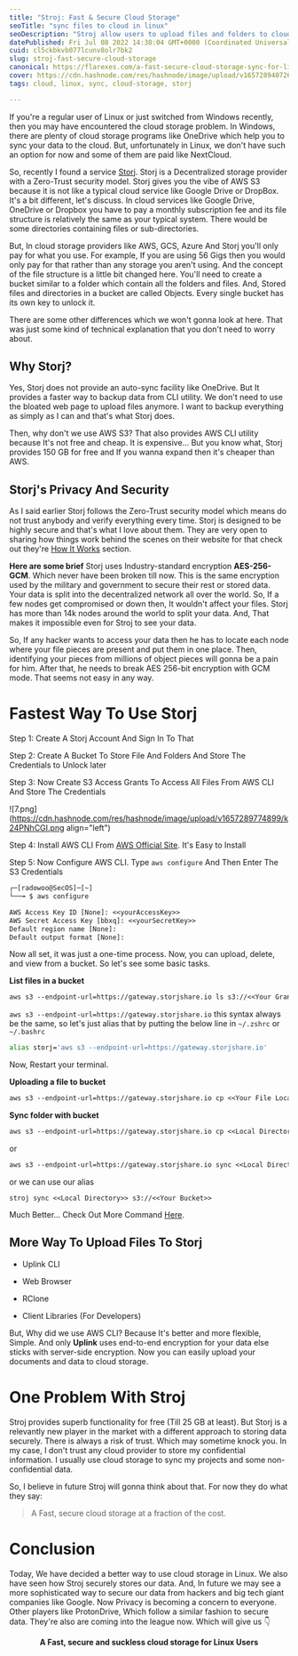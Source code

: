 ```yaml
---
title: "Stroj: Fast & Secure Cloud Storage"
seoTitle: "sync files to cloud in linux"
seoDescription: "Stroj allow users to upload files and folders to cloud for free up to 25 GB. This also provides cli utility which make easier to sync file in linux."
datePublished: Fri Jul 08 2022 14:38:04 GMT+0000 (Coordinated Universal Time)
cuid: cl5ckbkvb077lcunv8olr7bk2
slug: stroj-fast-secure-cloud-storage
canonical: https://flarexes.com/a-fast-secure-cloud-storage-sync-for-linux
cover: https://cdn.hashnode.com/res/hashnode/image/upload/v1657289407261/5P4yJXYLl.png
tags: cloud, linux, sync, cloud-storage, storj

---
```


If you're a regular user of Linux or just switched from Windows recently, then you may have encountered the cloud storage problem. In Windows, there are plenty of cloud storage programs like OneDrive which help you to sync your data to the cloud. But, unfortunately in Linux, we don't have such an option for now and some of them are paid like NextCloud.

So, recently I found a service [Storj](https://www.storj.io/). Storj is a Decentralized storage provider with a Zero-Trust security model. Storj gives you the vibe of AWS S3 because it is not like a typical cloud service like Google Drive or DropBox. It's a bit different, let's discuss. In cloud services like Google Drive, OneDrive or Dropbox you have to pay a monthly subscription fee and its file structure is relatively the same as your typical system. There would be some directories containing files or sub-directories.

But, In cloud storage providers like AWS, GCS, Azure And Storj you'll only pay for what you use. For example, If you are using 56 Gigs then you would only pay for that rather than any storage you aren't using. And the concept of the file structure is a little bit changed here. You'll need to create a bucket similar to a folder which contain all the folders and files. And, Stored files and directories in a bucket are called Objects. Every single bucket has its own key to unlock it.

There are some other differences which we won't gonna look at here. That was just some kind of technical explanation that you don't need to worry about.

## Why Storj?

Yes, Storj does not provide an auto-sync facility like OneDrive. But It provides a faster way to backup data from CLI utility. We don't need to use the bloated web page to upload files anymore. I want to backup everything as simply as I can and that's what Storj does.

Then, why don't we use AWS S3? That also provides AWS CLI utility because It's not free and cheap. It is expensive... But you know what, Storj provides 150 GB for free and If you wanna expand then it's cheaper than AWS.

## Storj's Privacy And Security

As I said earlier Storj follows the Zero-Trust security model which means do not trust anybody and verify everything every time. Storj is designed to be highly secure and that's what I love about them. They are very open to sharing how things work behind the scenes on their website for that check out they're [How It Works](https://www.storj.io/how-it-works) section.

**Here are some brief** Storj uses Industry-standard encryption **AES-256-GCM**. Which never have been broken till now. This is the same encryption used by the military and government to secure their rest or stored data. Your data is split into the decentralized network all over the world. So, If a few nodes get compromised or down then, It wouldn't affect your files. Storj has more than 14k nodes around the world to split your data. And, That makes it impossible even for Stroj to see your data.

So, If any hacker wants to access your data then he has to locate each node where your file pieces are present and put them in one place. Then, identifying your pieces from millions of object pieces will gonna be a pain for him. After that, he needs to break AES 256-bit encryption with GCM mode. That seems not easy in any way.

# Fastest Way To Use Storj

Step 1: Create A Storj Account And Sign In To That

Step 2: Create A Bucket To Store File And Folders And Store The Credentials to Unlock later

Step 3: Now Create S3 Access Grants To Access All Files From AWS CLI And Store The Credentials

![7.png](https://cdn.hashnode.com/res/hashnode/image/upload/v1657289774899/k24PNhCGI.png align="left")

Step 4: Install AWS CLI From [AWS Official Site](https://docs.aws.amazon.com/cli/latest/userguide/getting-started-install.html). It's Easy to Install

Step 5: Now Configure AWS CLI. Type `aws configure` And Then Enter The S3 Credentials

```txt
┌─[radowoo@SecOS]─[~]
└──╼ $ aws configure 

AWS Access Key ID [None]: <<yourAccessKey>>
AWS Secret Access Key [bbxq]: <<yourSecretKey>>
Default region name [None]: 
Default output format [None]:
```

Now all set, it was just a one-time process. Now, you can upload, delete, and view from a bucket. So let's see some basic tasks.

**List files in a bucket**

```txt
aws s3 --endpoint-url=https://gateway.storjshare.io ls s3://<<Your Granted Bucket Name>>
```

`aws s3 --endpoint-url=https://gateway.storjshare.io` this syntax always be the same, so let's just alias that by putting the below line in `~/.zshrc` or `~/.bashrc`

```bash
alias storj='aws s3 --endpoint-url=https://gateway.storjshare.io'
```

Now, Restart your terminal.

**Uploading a file to bucket**

```txt
aws s3 --endpoint-url=https://gateway.storjshare.io cp <<Your File Location>> s3://<<Bucket Name>>
```

**Sync folder with bucket**

```txt
aws s3 --endpoint-url=https://gateway.storjshare.io cp <<Local Directory>> s3://<<Your Bucket>> --recursive
```

or

```txt
aws s3 --endpoint-url=https://gateway.storjshare.io sync <<Local Directory>> s3://<<Your Bucket>>
```

or we can use our alias

```plaintext
stroj sync <<Local Directory>> s3://<<Your Bucket>>
```

Much Better... Check Out More Command [Here](https://docs.storj.io/dcs/getting-started/gateway-mt/).

## More Way To Upload Files To Storj

* Uplink CLI
    
* Web Browser
    
* RClone
    
* Client Libraries (For Developers)
    

But, Why did we use AWS CLI? Because It's better and more flexible, Simple. And only **Uplink** uses end-to-end encryption for your data else sticks with server-side encryption. Now you can easily upload your documents and data to cloud storage.

# One Problem With Stroj

Stroj provides superb functionality for free (Till 25 GB at least). But Storj is a relevantly new player in the market with a different approach to storing data securely. There is always a risk of trust. Which may sometime knock you. In my case, I don't trust any cloud provider to store my confidential information. I usually use cloud storage to sync my projects and some non-confidential data.

So, I believe in future Stroj will gonna think about that. For now they do what they say:

> A Fast, secure cloud storage at a fraction of the cost.

# Conclusion

Today, We have decided a better way to use cloud storage in Linux. We also have seen how Stroj securely stores our data. And, In future we may see a more sophisticated way to secure our data from hackers and big tech giant companies like Google. Now Privacy is becoming a concern to everyone. Other players like ProtonDrive, Which follow a similar fashion to secure data. They're also are coming into the league now. Which will give us 👇

<center><strong>A Fast, secure and suckless cloud storage for Linux Users</strong></center>